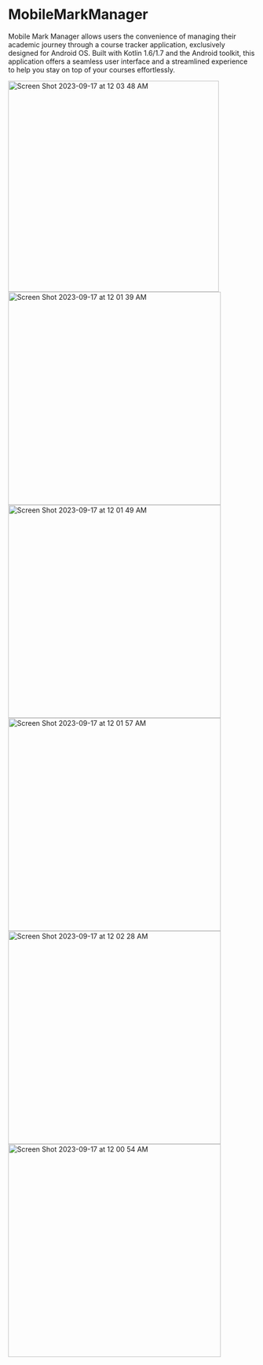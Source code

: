 # MobileMarkManager

Mobile Mark Manager allows users the convenience of managing their academic journey through a course tracker application, exclusively designed for Android OS. Built with Kotlin 1.6/1.7 and the Android toolkit, this  application offers a seamless user interface and a streamlined experience to help you stay on top of your courses effortlessly.


<img width="429" alt="Screen Shot 2023-09-17 at 12 03 48 AM" src="https://github.com/anvitaguptaa/MobileMarkManager/assets/39174488/669397fe-705d-467b-8296-fb47d0d0a78c">
<img width="433" alt="Screen Shot 2023-09-17 at 12 01 39 AM" src="https://github.com/anvitaguptaa/MobileMarkManager/assets/39174488/87e759af-17b6-4804-a235-a303a31c7551">
<img width="433" alt="Screen Shot 2023-09-17 at 12 01 49 AM" src="https://github.com/anvitaguptaa/MobileMarkManager/assets/39174488/08798e26-67b8-458a-9a4d-78488c4db3e0">
<img width="433" alt="Screen Shot 2023-09-17 at 12 01 57 AM" src="https://github.com/anvitaguptaa/MobileMarkManager/assets/39174488/b3f9f0b7-ec18-426b-8d3b-3ae53a36abfe">
<img width="433" alt="Screen Shot 2023-09-17 at 12 02 28 AM" src="https://github.com/anvitaguptaa/MobileMarkManager/assets/39174488/ae18525e-1245-413a-a3b2-995d91d66c50">
<img width="433" alt="Screen Shot 2023-09-17 at 12 00 54 AM" src="https://github.com/anvitaguptaa/MobileMarkManager/assets/39174488/cdd08daa-be62-4294-80c6-49a57af06fa6">
